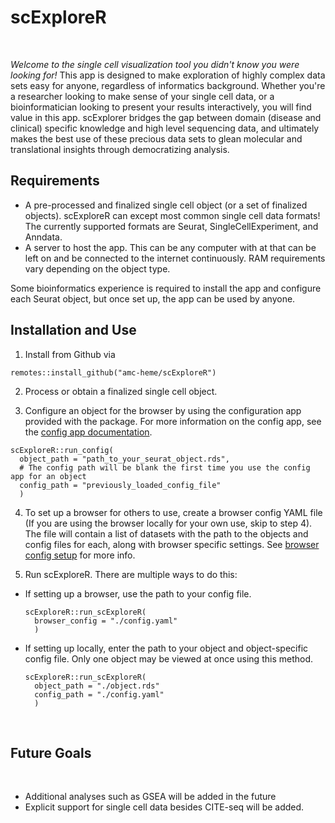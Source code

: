 # scExploreR

<br>

*Welcome to the single cell visualization tool you didn't know you were looking for!* This app is designed to make exploration of highly complex data sets easy for anyone, regardless of informatics background. Whether you're a researcher looking to make sense of your single cell data, or a bioinformatician looking to present your results interactively, you will find value in this app. scExplorer bridges the gap between domain (disease and clinical) specific knowledge and high level sequencing data, and ultimately makes the best use of these precious data sets to glean molecular and translational insights through democratizing analysis. 

## Requirements

* A pre-processed and finalized single cell object (or a set of finalized objects). scExploreR can except most common single cell data formats! The currently supported formats are Seurat, SingleCellExperiment, and Anndata.
* A server to host the app. This can be any computer with at that can be left on and be connected to the internet continuously. RAM requirements vary depending on the object type.
<!-- Add page on HDF5 storage, and put a link here -->
  <!-- For Seurat objects, you need at least as much RAM as the size of the object in memory, but the size of the object can be considerably greater than the available RAM for Anndata and SingleCellExperiment objects using HDF5 storage. -->

Some bioinformatics experience is required to install the app and configure each Seurat object, but once set up, the app can be used by anyone.

## Installation and Use

1. Install from Github via
```
remotes::install_github("amc-heme/scExploreR")
```
2. Process or obtain a finalized single cell object.

3. Configure an object for the browser by using the configuration app provided with the package. For more information on the config app, see the [config app documentation]().
```
scExploreR::run_config(
  object_path = "path_to_your_seurat_object.rds",
  # The config path will be blank the first time you use the config app for an object
  config_path = "previously_loaded_config_file"
  )
```

4. To set up a browser for others to use, create a browser config YAML file (If you are using the browser locally for your own use, skip to step 4). The file will contain a list of datasets with the path to the objects and config files for each, along with browser specific settings. See [browser config setup]() for more info.

5. Run scExploreR. There are multiple ways to do this: 

<ul>
  <li>
  If setting up a browser, use the path to your config file.
  
  ```
  scExploreR::run_scExploreR(
    browser_config = "./config.yaml"
    )
  ```
  
  </li>
  <li>
  If setting up locally, enter the path to your object and object-specific config file. Only one object may be viewed at once using this method. 
  
  ```
  scExploreR::run_scExploreR(
    object_path = "./object.rds"
    config_path = "./config.yaml"
    )
  ```
  
  </li>
</ul>
<br>



## Future Goals

<br>

<!-- As stated above, the current version of the app requires manually fitting each new object to its own specific version of the app. Future versions of the app will be able to accept *any* Seurat object, automatically detect (or user specified) metadata values of interest, and build the app to provide exploration of that object. 

<br>
-->

* Additional analyses such as GSEA will be added in the future
* Explicit support for single cell data besides CITE-seq will be added.

<br>

